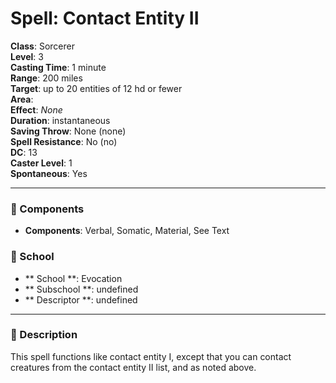 
# Spell: Contact Entity II
**Class**: Sorcerer  
**Level**: 3  
**Casting Time**: 1 minute  
**Range**: 200 miles  
**Target**: up to 20 entities of 12 hd or fewer  
**Area**:   
**Effect**: _None_  
**Duration**: instantaneous  
**Saving Throw**: None (none)  
**Spell Resistance**: No (no)  
**DC**: 13  
**Caster Level**: 1  
**Spontaneous**: Yes

---

### 🔮 Components
- **Components**: Verbal, Somatic, Material, See Text

### 🏫 School
- ** School **: Evocation
- ** Subschool **: undefined
- ** Descriptor **: undefined
---

### 📜 Description
This spell functions like contact entity I, except that you can contact creatures from the contact entity II list, and as noted above.
